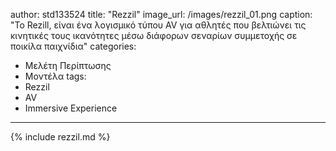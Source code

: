 author: std133524
title: "Rezzil"
image_url: /images/rezzil_01.png
caption: "Το Rezill, είναι ένα λογισμικό τύπου AV για αθλητές που βελτιώνει τις κινητικές τους ικανότητες μέσω διάφορων σεναρίων συμμετοχής σε ποικίλα παιχνίδια"
categories:
  - Μελέτη Περίπτωσης
  - Μοντέλα
tags:
  - Rezzil  
  - AV
  - Immersive Experience
---

{% include rezzil.md %}

